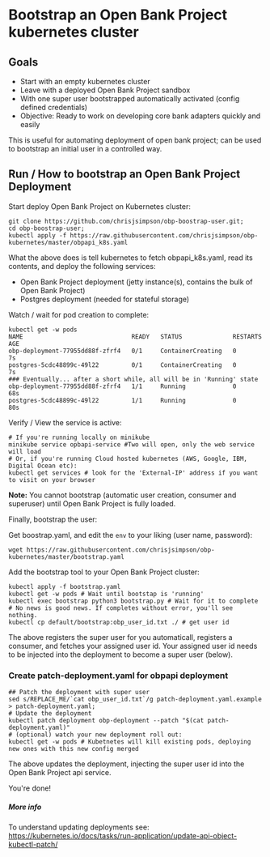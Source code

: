 # Bootstrap an Open Bank Project kubernetes cluster

## Goals

- Start with an empty kubernetes cluster
- Leave with a deployed Open Bank Project sandbox
- With one super user bootstrapped automatically activated (config defined credentials)
- Objective: Ready to work on developing core bank adapters quickly and easily

This is useful for automating deployment of open bank project; can
be used to bootstrap an initial user in a controlled way.

## Run / How to bootstrap an Open Bank Project Deployment


Start deploy Open Bank Project on Kubernetes cluster:

```
git clone https://github.com/chrisjsimpson/obp-boostrap-user.git;
cd obp-boostrap-user;
kubectl apply -f https://raw.githubusercontent.com/chrisjsimpson/obp-kubernetes/master/obpapi_k8s.yaml
```
What the above does is tell kubernetes to fetch obpapi_k8s.yaml, read its contents, and deploy the following services:

  - Open Bank Project deployment (jetty instance(s), contains the bulk of Open Bank Project)
  - Postgres deployment (needed for stateful storage)

Watch / wait for pod creation to complete:
```
kubectl get -w pods
NAME                              READY   STATUS              RESTARTS   AGE
obp-deployment-77955dd88f-zfrf4   0/1     ContainerCreating   0          7s
postgres-5cdc48899c-49l22         0/1     ContainerCreating   0          7s
### Eventually... after a short while, all will be in 'Running' state
obp-deployment-77955dd88f-zfrf4   1/1     Running             0          68s
postgres-5cdc48899c-49l22         1/1     Running             0          80s
```

Verify / View the service is active:
```
# If you're running locally on minikube
minikube service opbapi-service #Two will open, only the web service will load
# Or, if you're running Cloud hosted kubernetes (AWS, Google, IBM, Digital Ocean etc):
kubectl get services # look for the 'External-IP' address if you want to visit on your browser
```
**Note:** You cannot bootstrap (automatic user creation, consumer and superuser) until 
Open Bank Project is fully loaded. 

Finally, bootstrap the user:

Get boostrap.yaml, and edit the `env` to your liking (user name, password):

```
wget https://raw.githubusercontent.com/chrisjsimpson/obp-kubernetes/master/bootstrap.yaml
```

Add the bootstrap tool to your Open Bank Project cluster:
```
kubectl apply -f bootstrap.yaml
kubectl get -w pods # Wait until bootstap is 'running'
kubectl exec bootstrap python3 bootstrap.py # Wait for it to complete
# No news is good news. If completes without error, you'll see nothing.
kubectl cp default/bootstrap:obp_user_id.txt ./ # get user id
```
The above registers the super user for you automaticall, registers a consumer, and fetches
your assigned user id. Your assigned user id needs to be injected into the deployment to 
become a super user (below).

### Create patch-deployment.yaml for obpapi deployment
```
## Patch the deployment with super user
sed s/REPLACE_ME/`cat obp_user_id.txt`/g patch-deployment.yaml.example > patch-deployment.yaml;
# Update the deployment
kubectl patch deployment obp-deployment --patch "$(cat patch-deployment.yaml)"
# (optional) watch your new deployment roll out:
kubectl get -w pods # Kubetnetes will kill existing pods, deploying new ones with this new config merged
```
The above updates the deployment, injecting the super user id into the Open Bank Project api service.

You're done!

##### More info 

To understand updating deployments see: https://kubernetes.io/docs/tasks/run-application/update-api-object-kubectl-patch/
